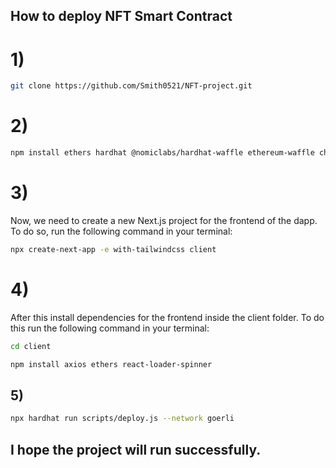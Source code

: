 ## How to deploy NFT Smart Contract
# 1)
```sh
git clone https://github.com/Smith0521/NFT-project.git
```
# 2) 
```sh
npm install ethers hardhat @nomiclabs/hardhat-waffle ethereum-waffle chai @nomiclabs/hardhat-ethers	@openzeppelin/contracts dotenv
```
# 3)
Now, we need to create a new Next.js project for the frontend of the dapp. To do so, run the following command in your terminal:
```sh
npx create-next-app -e with-tailwindcss client
```
# 4)
After this install dependencies for the frontend inside the client folder. To do this run the following command in your terminal:
```sh
cd client

npm install axios ethers react-loader-spinner
```
## 5)
```sh
npx hardhat run scripts/deploy.js --network goerli
```

## I hope the project will run successfully.



